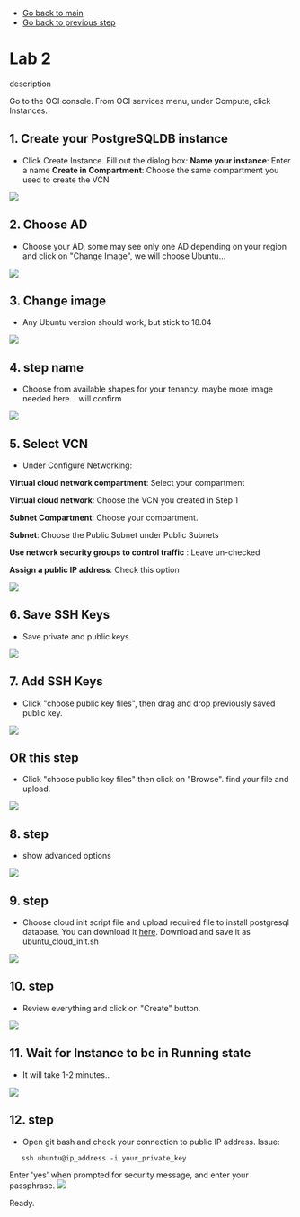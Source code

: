 - [Go back to main](/README.md)
- [Go back to previous step](/gglab/step1.md)

# Lab 2
description

Go to the OCI console. From OCI services menu, under Compute, click Instances.

## 1. Create your PostgreSQLDB instance
- Click Create Instance. Fill out the dialog box:
    **Name your instance**: Enter a name
    **Create in Compartment**: Choose the same compartment you used to create the VCN
    
![](./files/pgsql/pg_1.png)

## 2. Choose AD 
- Choose your AD, some may see only one AD depending on your region and click on "Change Image", we will choose Ubuntu...

![](./files/pgsql/pg_2_1.png)

## 3. Change image 
- Any Ubuntu version should work, but stick to 18.04

![](./files/pgsql/pg_2_2.png)

## 4. step name
- Choose from available shapes for your tenancy. maybe more image needed here... will confirm

![](./files/pgsql/pg_3.png)

## 5. Select VCN
- Under Configure Networking:

**Virtual cloud network compartment**: Select your compartment

**Virtual cloud network**: Choose the VCN you created in Step 1

**Subnet Compartment**: Choose your compartment.

**Subnet**: Choose the Public Subnet under Public Subnets

**Use network security groups to control traffic** : Leave un-checked

**Assign a public IP address**: Check this option

![](./files/pgsql/pg_4.png)

## 6. Save SSH Keys
- Save private and public keys.

![](./files/pgsql/pg_5_1.png)

## 7. Add SSH Keys 
- Click "choose public key files", then drag and drop previously saved public key.

![](./files/pgsql/pg_5_2.png)

## OR this step 
- Click "choose public key files" then click on "Browse". find your file and upload.

![](./files/pgsql/pg_5_3.png)

## 8. step 
- show advanced options

![](./files/pgsql/pg_6_1.png)

## 9. step 
- Choose cloud init script file and upload required file to install postgresql database. You can download it [here](./files/pgsql/ubuntu_cloud_init.sh). Download and save it as ubuntu_cloud_init.sh 

![](./files/pgsql/pg_6_2.png)

## 10. step 
- Review everything and click on "Create" button.

![](./files/pgsql/pg_7.png)

## 11. Wait for Instance to be in Running state
- It will take 1-2 minutes..

![](./files/pgsql/pg_8.png)

## 12. step 
- Open git bash and check your connection to public IP address. Issue:
```
   ssh ubuntu@ip_address -i your_private_key
```
Enter 'yes' when prompted for security message, and enter your passphrase.
![](./files/pgsql/pg_9.png)

Ready.
